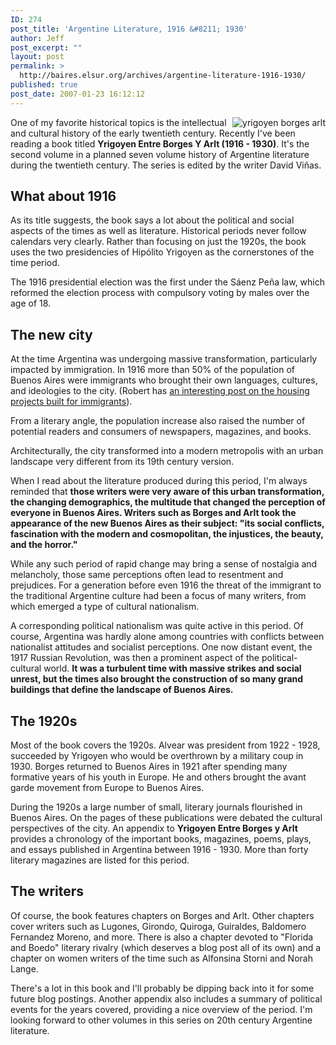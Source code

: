 ```yaml
---
ID: 274
post_title: 'Argentine Literature, 1916 &#8211; 1930'
author: Jeff
post_excerpt: ""
layout: post
permalink: >
  http://baires.elsur.org/archives/argentine-literature-1916-1930/
published: true
post_date: 2007-01-23 16:12:12
---
```

<img id="image275" src="http://baires.elsur.org/wp-content/uploads/2007/01/yrigoyen.jpg" alt="yrigoyen borges arlt" align="right" />One of my favorite historical topics is the intellectual and cultural history of the early twentieth century. Recently I've been reading a book titled  <strong>Yrigoyen Entre Borges Y Arlt (1916 - 1930)</strong>. It's the second volume in a planned seven volume history of Argentine literature during the twentieth century. The series is edited by the writer David Vi&#241;as. 

<h2>What about 1916</h2>

As its title suggests, the book says a lot about the political and social aspects of the times as well as literature. Historical periods never follow calendars very clearly. Rather than focusing on just the 1920s, the book uses the two presidencies of Hipólito Yrigoyen as the cornerstones of the time period. 

The 1916 presidential election was the first under the Sáenz Pe&#241;a law, which reformed the election process with compulsory voting by males over the age of 18.

<h2>The new city</h2>

At the time Argentina was undergoing massive transformation, particularly impacted by immigration. In 1916 more than 50% of the population of Buenos Aires were immigrants who brought their own languages, cultures, and ideologies to the city.  (Robert has <a href="http://www.wrighton.com.ar/?p=569">an interesting post on the housing projects built for immigrants</a>).

From a literary angle, the population increase also raised the number of potential readers and consumers of newspapers, magazines, and books. 

Architecturally, the city transformed into a modern metropolis with an urban landscape very different from its 19th century version. 

When I read about the literature produced during this period, I'm always reminded that <b>those writers were very aware of this urban transformation, the changing demographics, the multitude that changed the perception of everyone in Buenos Aires. Writers such as Borges and Arlt took the appearance of the new Buenos Aires as their subject: "its social conflicts, fascination with the modern and cosmopolitan, the injustices, the beauty, and the horror."</b> 

While any such period of rapid change may bring a sense of nostalgia and melancholy, those same perceptions often lead to resentment and prejudices.  For a generation before even 1916 the threat of the immigrant to the traditional Argentine culture had been a focus of many writers, from which emerged a type of cultural nationalism. 

A corresponding political nationalism was quite active in this period. Of course, Argentina was hardly alone among countries with conflicts between nationalist attitudes and socialist perceptions. One now distant event, the 1917 Russian Revolution, was then a prominent aspect of the political-cultural world. <b>It was a turbulent time with massive strikes and social unrest, but the times also brought the construction of so many grand buildings that define the landscape of Buenos Aires.</b> 


<h2>The 1920s</h2>

Most of the book covers the 1920s. Alvear was president from 1922 - 1928, succeeded by Yrigoyen who would be overthrown by a military coup in 1930. Borges returned to Buenos Aires in 1921 after spending many formative years of his youth in Europe. He and others brought the avant garde movement from Europe to Buenos Aires.

During the 1920s a large number of small, literary journals flourished in Buenos Aires. On the pages of these publications were debated the cultural perspectives of the city. An appendix to <b>Yrigoyen Entre Borges y Arlt</b> provides a chronology of the important books, magazines, poems, plays, and essays published in Argentina between 1916 - 1930. More than forty literary magazines are listed for this period.

<h2>The writers</h2>

Of course, the book features chapters on Borges and Arlt. Other chapters cover writers such as Lugones, Girondo, Quiroga, Guiraldes, Baldomero Fernandez Moreno, and more. There is also a chapter devoted to "Florida and Boedo" literary rivalry (which deserves a blog post all of its own) and a chapter on women writers of the time such as Alfonsina Storni and Norah Lange. 

There's a lot in this book and I'll probably be dipping back into it for some future blog postings. Another appendix also includes a summary of political events for the years covered, providing a nice overview of the period. I'm looking forward to other volumes in this series on 20th century  Argentine literature.